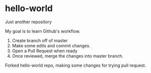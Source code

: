 # hello-world
Just another repository

My goal is to learn Github's workflow. 

1. Create branch off of master
2. Make some edits and commit changes.
3. Open a Pull Request when ready
4. Once reviewed, merge the changes into master branch.

Forked hello-world repo, making some changes for trying pull request.

